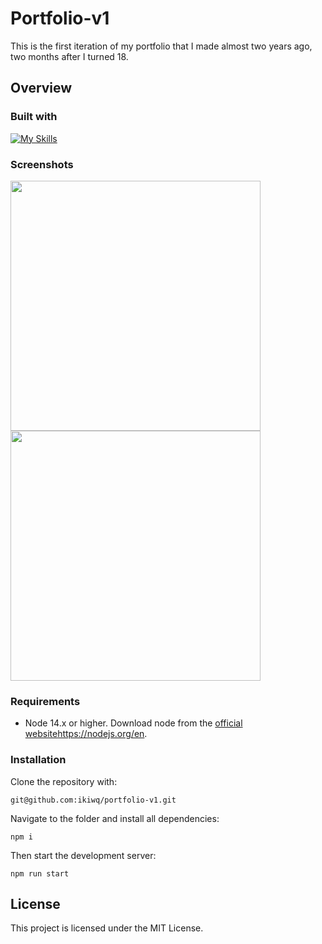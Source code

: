 # Portfolio-v1
This is the first iteration of my portfolio that I made almost two years ago, two months after I turned 18.
## Overview
### Built with
[![My Skills](https://skillicons.dev/icons?i=react,vite&theme=light)](https://skillicons.dev)
### Screenshots
<p float="left">
  <image src="https://github.com/ikiwq/portfolio-v1/assets/110495658/c58dcb10-aafb-47f3-880e-ba1283a49250" width="400"/>
  <image src="https://github.com/ikiwq/portfolio-v1/assets/110495658/65994d4d-02d8-4070-8493-8108e07708b0" width="400"/>
</p>
    
### Requirements
- Node 14.x or higher. Download node from the [official website](https://nodejs.org/en)https://nodejs.org/en.

### Installation
Clone the repository with:

    git@github.com:ikiwq/portfolio-v1.git

Navigate to the folder and install all dependencies:

    npm i

Then start the development server:

    npm run start

## License

This project is licensed under the MIT License.
